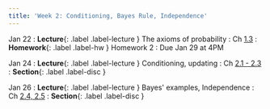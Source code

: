 ```yaml
---
title: 'Week 2: Conditioning, Bayes Rule, Independence'
---
```


Jan 22
: **Lecture**{: .label .label-lecture } The axioms of probability
    : Ch [1.3](http://stat88.org/textbook/content/Chapter_01/03_Fundamental_Rules.html)
: **Homework**{: .label .label-hw } Homework 2
    : Due Jan 29 at 4PM

Jan 24
: **Lecture**{: .label .label-lecture } Conditioning, updating
    : Ch [2.1 - 2.3](http://stat88.org/textbook/content/Chapter_02/01_The_Chance_of_an_Intersection.html)
: **Section**{: .label .label-disc }

Jan 26
: **Lecture**{: .label .label-lecture } Bayes' examples, Independence
    : Ch [2.4, 2.5](http://stat88.org/textbook/content/Chapter_02/04_Use_and_Interpretation.html)
: **Section**{: .label .label-disc }

